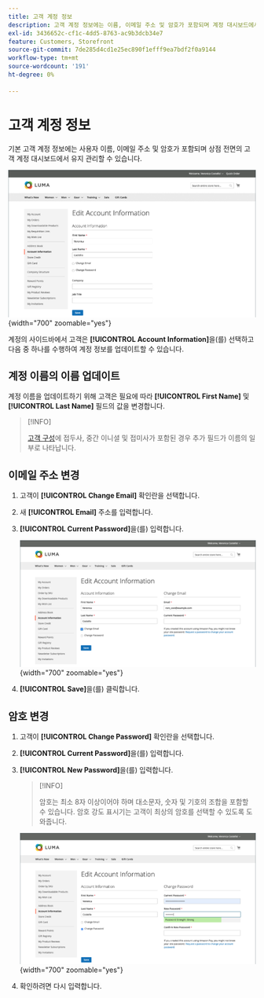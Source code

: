 ```yaml
---
title: 고객 계정 정보
description: 고객 계정 정보에는 이름, 이메일 주소 및 암호가 포함되며 계정 대시보드에서 유지 관리할 수 있습니다.
exl-id: 3436652c-cf1c-4dd5-8763-ac9b3dcb34e7
feature: Customers, Storefront
source-git-commit: 7de285d4cd1e25ec890f1efff9ea7bdf2f0a9144
workflow-type: tm+mt
source-wordcount: '191'
ht-degree: 0%

---
```


# 고객 계정 정보

기본 고객 계정 정보에는 사용자 이름, 이메일 주소 및 암호가 포함되며 상점 전면의 고객 계정 대시보드에서 유지 관리할 수 있습니다.

![상점 정보](assets/account-dashboard-account-information-storefront.png){width="700" zoomable="yes"}

계정의 사이드바에서 고객은 **[!UICONTROL Account Information]**&#x200B;을(를) 선택하고 다음 중 하나를 수행하여 계정 정보를 업데이트할 수 있습니다.

## 계정 이름의 이름 업데이트

계정 이름을 업데이트하기 위해 고객은 필요에 따라 **[!UICONTROL First Name]** 및 **[!UICONTROL Last Name]** 필드의 값을 변경합니다.

>[!INFO]
>
>[고객 구성](../configuration-reference/customers/customer-configuration.md)에 접두사, 중간 이니셜 및 접미사가 포함된 경우 추가 필드가 이름의 일부로 나타납니다.

## 이메일 주소 변경

1. 고객이 **[!UICONTROL Change Email]** 확인란을 선택합니다.

1. 새 **[!UICONTROL Email]** 주소를 입력합니다.

1. **[!UICONTROL Current Password]**&#x200B;을(를) 입력합니다.

   ![전자 메일 주소 변경](assets/account-dashboard-account-information-change-email-address.png){width="700" zoomable="yes"}

1. **[!UICONTROL Save]**&#x200B;을(를) 클릭합니다.

## 암호 변경

1. 고객이 **[!UICONTROL Change Password]** 확인란을 선택합니다.

1. **[!UICONTROL Current Password]**&#x200B;을(를) 입력합니다.

1. **[!UICONTROL New Password]**&#x200B;을(를) 입력합니다.

   >[!INFO]
   >
   >암호는 최소 8자 이상이어야 하며 대소문자, 숫자 및 기호의 조합을 포함할 수 있습니다. 암호 강도 표시기는 고객이 최상의 암호를 선택할 수 있도록 도와줍니다.

   ![암호 변경](assets/account-dashboard-account-information-change-password.png){width="700" zoomable="yes"}

1. 확인하려면 다시 입력합니다.
